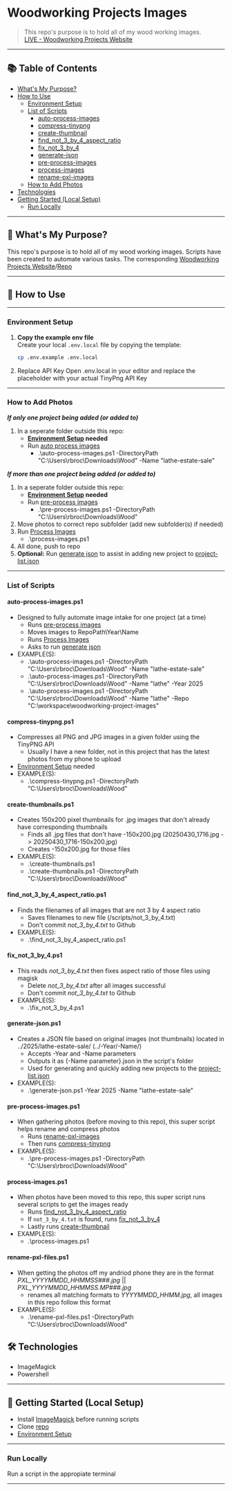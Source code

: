# Woodworking Projects Images

> This repo's purpose is to hold all of my wood working images. <br/>
> [LIVE - Woodworking Projects Website](https://woodworking-projects.ryan-brock.com/)

---

## 📚 Table of Contents

- [What's My Purpose?](#-whats-my-purpose)
- [How to Use](#-how-to-use)
  - [Environment Setup](#environment-setup)
  - [List of Scripts](#list-of-scripts)
    - [auto-process-images](#auto-process-imagesps1)
    - [compress-tinypng](#compress-tinypngps1)
    - [create-thumbnail](#create-thumbnailsps1)
    - [find_not_3_by_4_aspect_ratio](#find_not_3_by_4_aspect_ratiops1)
    - [fix_not_3_by_4](#fix_not_3_by_4ps1)
    - [generate-json](#generate-jsonps1)
    - [pre-process-images](#pre-process-imagesps1)
    - [process-images](#process-imagesps1)
    - [rename-pxl-images](#rename-pxl-filesps1)
  - [How to Add Photos](#how-to-add-photos)
- [Technologies](#-technologies)
- [Getting Started (Local Setup)](#-getting-started-local-setup)
  - [Run Locally](#run-locally)

---

## 🧠 What's My Purpose?

This repo's purpose is to hold all of my wood working images. Scripts have been created to automate various tasks. The corresponding [Woodworking Projects Website](https://woodworking-projects.ryan-brock.com/)/[Repo](https://github.com/rbrock44/woodworking-projects)

---

## 🚦 How to Use

---

### Environment Setup

1. **Copy the example env file**  
  Create your local `.env.local` file by copying the template:

   ```bash
   cp .env.example .env.local
   ```
2. Replace API Key
  Open .env.local in your editor and replace the placeholder with your actual TinyPng API Key

---

### How to Add Photos

***If only one project being added (or added to)***
  1. In a seperate folder outside this repo:
      - **[Environment Setup](#environment-setup) needed**
      - Run [auto process images](#pre-process-imagesps1)
        - .\auto-process-images.ps1 -DirectoryPath "C:\Users\rbroc\Downloads\Wood" -Name "lathe-estate-sale"

***If more than one project being added (or added to)***
  1. In a seperate folder outside this repo:
      - **[Environment Setup](#environment-setup) needed**
      - Run [pre-process images](#pre-process-imagesps1)
        - .\pre-process-images.ps1 -DirectoryPath "C:\Users\rbroc\Downloads\Wood"
  2. Move photos to correct repo subfolder (add new subfolder(s) if needed)
  3. Run [Process Images](#process-imagesps1)
      - .\process-images.ps1
  4. All done, push to repo
  5. **Optional:** Run [generate json](#generate-jsonps1) to assist in adding new project to [project-list.json](https://github.com/rbrock44/woodworking-projects/blob/master/public/project-list.json)

---

### List of Scripts

#### auto-process-images.ps1
  - Designed to fully automate image intake for one project (at a time)
    - Runs [pre-process images](#pre-process-imagesps1)
    - Moves images to RepoPath\Year\Name
    - Runs [Process Images](#process-imagesps1)
    - Asks to run [generate json](#generate-jsonps1)
  - EXAMPLE(S): 
    - .\auto-process-images.ps1 -DirectoryPath "C:\Users\rbroc\Downloads\Wood" -Name "lathe-estate-sale"
    - .\auto-process-images.ps1 -DirectoryPath "C:\Users\rbroc\Downloads\Wood" -Name "lathe" -Year 2025
    - .\auto-process-images.ps1 -DirectoryPath "C:\Users\rbroc\Downloads\Wood" -Name "lathe" -Repo "C:\workspace\woodworking-project-images"

#### compress-tinypng.ps1
  - Compresses all PNG and JPG images in a given folder using the TinyPNG API
    - Usually I have a new folder, not in this project that has the latest photos from my phone to upload
  - [Environment Setup](#environment-setup) needed
  - EXAMPLE(S): 
    - .\compress-tinypng.ps1 -DirectoryPath "C:\Users\rbroc\Downloads\Wood"

#### create-thumbnails.ps1
  - Creates 150x200 pixel thumbnails for .jpg images that don't already have corresponding thumbnails
    - Finds all .jpg files that don't have -150x200.jpg (20250430_1716.jpg -> 20250430_1716-150x200.jpg)
    - Creates -150x200.jpg for those files
  - EXAMPLE(S):
    - .\create-thumbnails.ps1
    - .\create-thumbnails.ps1 -DirectoryPath "C:\Users\rbroc\Downloads\Wood"

#### find_not_3_by_4_aspect_ratio.ps1
  - Finds the filenames of all images that are not 3 by 4 aspect ratio 
    - Saves filenames to new file (/scripts/not_3_by_4.txt)
    - Don't commit *not_3_by_4.txt* to Github 
  - EXAMPLE(S):
    - .\find_not_3_by_4_aspect_ratio.ps1

#### fix_not_3_by_4.ps1
- This reads *not_3_by_4.txt* then fixes aspect ratio of those files using magisk
  - Delete *not_3_by_4.txt* after all images successful
  - Don't commit *not_3_by_4.txt* to Github
- EXAMPLE(S):
  - .\fix_not_3_by_4.ps1

#### generate-json.ps1
- Creates a JSON file based on original images (not thumbnails) located in ../2025/lathe-estate-sale/ (../-Year/-Name/)
  - Accepts -Year and -Name parameters
  - Outputs it as {-Name parameter}.json in the script's folder
  - Used for generating and quickly adding new projects to the [project-list.json](https://github.com/rbrock44/woodworking-projects/blob/master/public/project-list.json)
- EXAMPLE(S):
  - .\generate-json.ps1 -Year 2025 -Name "lathe-estate-sale"

#### pre-process-images.ps1
- When gathering photos (before moving to this repo), this super script helps rename and compress photos
  - Runs [rename-pxl-images](#rename-pxl-filesps1)
  - Then runs [compress-tinypng](#compress-tinypngps1)
- EXAMPLE(S):
  - .\pre-process-images.ps1 -DirectoryPath "C:\Users\rbroc\Downloads\Wood" 

#### process-images.ps1
- When photos have been moved to this repo, this super script runs several scripts to get the images ready
  - Runs [find_not_3_by_4_aspect_ratio](#find_not_3_by_4_aspect_ratiops1)
  - If `not_3_by_4.txt` is found, runs [fix_not_3_by_4](#fix_not_3_by_4ps1)
  - Lastly runs [create-thumbnail](#create-thumbnailsps1)
- EXAMPLE(S):
  - .\process-images.ps1

#### rename-pxl-files.ps1
- When getting the photos off my andriod phone they are in the format *PXL_YYYYMMDD_HHMMSS###.jpg* || *PXL_YYYYMMDD_HHMMSS.MP###.jpg*
  - renames all matching formats to *YYYYMMDD_HHMM.jpg*, all images in this repo follow this format
- EXAMPLE(S):
  - .\rename-pxl-files.ps1 -DirectoryPath "C:\Users\rbroc\Downloads\Wood"

## 🛠 Technologies

- ImageMagick
- Powershell

---

## 🚀 Getting Started (Local Setup)

* Install [ImageMagick](https://imagemagick.org/script/download.php#windows) before running scripts
* Clone [repo](https://github.com/rbrock44/woodworking-projects-images)
* [Environment Setup](#environment-setup)

---

### Run Locally

Run a script in the appropiate terminal

---

